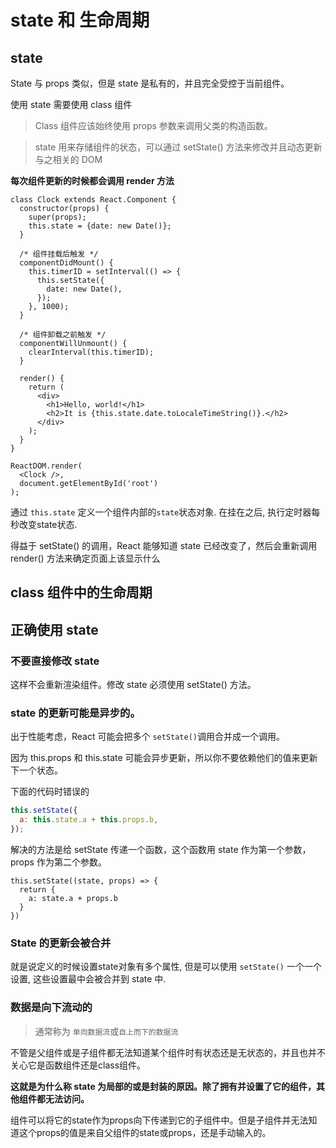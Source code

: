 # state 和 生命周期

## state

State 与 props 类似，但是 state 是私有的，并且完全受控于当前组件。

使用 state 需要使用 class 组件

> Class 组件应该始终使用 props 参数来调用父类的构造函数。

> state 用来存储组件的状态，可以通过 setState() 方法来修改并且动态更新与之相关的 DOM


**每次组件更新的时候都会调用 render 方法**

```JS
class Clock extends React.Component {
  constructor(props) {
    super(props);
    this.state = {date: new Date()};
  }

  /* 组件挂载后触发 */
  componentDidMount() {
    this.timerID = setInterval(() => {
      this.setState({
        date: new Date(),
      });
    }, 1000);
  }

  /* 组件卸载之前触发 */
  componentWillUnmount() {
    clearInterval(this.timerID);
  }

  render() {
    return (
      <div>
        <h1>Hello, world!</h1>
        <h2>It is {this.state.date.toLocaleTimeString()}.</h2>
      </div>
    );
  }
}

ReactDOM.render(
  <Clock />,
  document.getElementById('root')
);
```


通过 `this.state` 定义一个组件内部的`state`状态对象. 在挂在之后, 执行定时器每秒改变state状态. 

得益于 setState() 的调用，React 能够知道 state 已经改变了，然后会重新调用 render() 方法来确定页面上该显示什么

## class 组件中的生命周期

## 正确使用 state

### 不要直接修改 state

这样不会重新渲染组件。修改 state 必须使用 setState() 方法。

### state 的更新可能是异步的。

出于性能考虑，React 可能会把多个 `setState()`调用合并成一个调用。

因为 this.props 和 this.state 可能会异步更新，所以你不要依赖他们的值来更新下一个状态。

下面的代码时错误的

```js
this.setState({
  a: this.state.a + this.props.b,
});
```

解决的方法是给 setState 传递一个函数，这个函数用 state 作为第一个参数，props 作为第二个参数。

```JS
this.setState((state, props) => {
  return {
    a: state.a + props.b
  }
})
```

### State 的更新会被合并

就是说定义的时候设置state对象有多个属性, 但是可以使用 `setState()` 一个一个设置, 这些设置最中会被合并到 state 中.

### 数据是向下流动的
> 通常称为 `单向数据流`或`自上而下的数据流`

不管是父组件或是子组件都无法知道某个组件时有状态还是无状态的，并且也并不关心它是函数组件还是class组件。

**这就是为什么称 state 为局部的或是封装的原因。除了拥有并设置了它的组件，其他组件都无法访问。**

组件可以将它的state作为props向下传递到它的子组件中。但是子组件并无法知道这个props的值是来自父组件的state或props，还是手动输入的。

